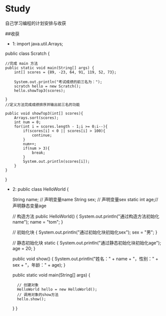 # Study
自己学习编程的计划安排与收获

##收获

* 1:
import java.util.Arrays;

public class Scratch {

    //完成 main 方法
    public static void main(String[] args) {
        int[] scores = {89, -23, 64, 91, 119, 52, 73};

        System.out.println("考试成绩的前三名为：");
        scratch hello = new Scratch();
        hello.showTop3(scores);

    }
    //定义方法完成成绩排序并输出前三名的功能

    public void showTop3(int[] scores){
        Arrays.sort(scores);
        int num = 0;
        for(int i = scores.length - 1;i >= 0;i--){
            if(scores[i] < 0 || scores[i] > 100){
                continue;
            }
            num++;
            if(num > 3){
                break;
            }
            System.out.println(scores[i]);
        }
    }
}

* 2:
public class HelloWorld {
    
    String name; // 声明变量name
	String sex; // 声明变量sex
	static int age;// 声明静态变量age
    
    // 构造方法
	public HelloWorld() { 
		System.out.println("通过构造方法初始化name");
		name = "tom";
	}
    
    // 初始化块
	{ 
		System.out.println("通过初始化块初始化sex");
		sex = "男";
	}
    
    // 静态初始化块
	 static { 
		System.out.println("通过静态初始化块初始化age");
		age = 20;
	}
    
	public void show() {
		System.out.println("姓名：" + name + "，性别：" + sex + "，年龄：" + age);
	}
    
	public static void main(String[] args) {
        
        // 创建对象
		HelloWorld hello = new HelloWorld();
		// 调用对象的show方法
        hello.show();
        
	}
}
